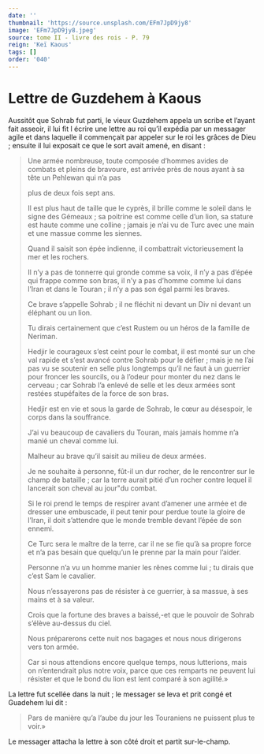 ```yaml
---
date: ''
thumbnail: 'https://source.unsplash.com/EFm7JpD9jy8'
image: 'EFm7JpD9jy8.jpeg'
source: tome II - livre des rois - P. 79
reign: 'Keï Kaous'
tags: []
order: '040'
---
```


# Lettre de Guzdehem à Kaous

Aussitôt que Sohrab fut parti, le vieux Guzdehem appela un scribe et l’ayant fait asseoir, il lui fit l écrire une lettre au roi qu’il expédia par un messager agile et dans laquelle il commençait par appeler sur le roi les grâces de Dieu ; ensuite il lui exposait ce que le sort avait amené, en disant :

> Une armée nombreuse, toute composée d’hommes avides de combats et pleins de bravoure, est arrivée près de nous ayant à sa tête un Pehlewan qui n’a pas
>
> plus de deux fois sept ans.
>
> Il est plus haut de taille que le cyprès, il brille comme le soleil dans le signe des Gémeaux ; sa poitrine est comme celle d’un lion, sa stature est haute comme une colline ; jamais je n’ai vu de Turc avec une main et une massue comme les siennes.
>
> Quand il saisit son épée indienne, il combattrait victorieusement la mer et les rochers.
>
> Il n’y a pas de tonnerre qui gronde comme sa voix, il n’y a pas d’épée qui frappe comme son bras, il n’y a pas d’homme comme lui dans l’Iran et dans le Touran ; il n’y a pas son égal parmi les braves.
>
> Ce brave s’appelle Sohrab ; il ne fléchit ni devant un Div ni devant un éléphant ou un lion.
>
> Tu dirais certainement que c’est Rustem ou un héros de la famille de Neriman.
>
> Hedjir le courageux s’est ceint pour le combat, il est monté sur un che val rapide et s’est avancé contre Sohrab pour le défier ; mais je ne l’ai pas vu se soutenir en selle plus longtemps qu’il ne faut à un guerrier pour froncer les sourcils, ou à l’odeur pour monter du nez dans le cerveau ; car Sohrab l’a enlevé de selle et les deux armées sont restées stupéfaites de la force de son bras.
>
> Hedjir est en vie et sous la garde de Sohrab, le cœur au désespoir, le corps dans la souffrance.
>
> J’ai vu beaucoup de cavaliers du Touran, mais jamais homme n’a manié un cheval comme lui.
>
> Malheur au brave qu’il saisit au milieu de deux armées.
>
> Je ne souhaite à personne, fût-il un dur rocher, de le rencontrer sur le champ de bataille ; car la terre aurait pitié d’un rocher contre lequel il lancerait son cheval au jour"du combat.
>
> Si le roi prend le temps de respirer avant d’amener une armée et de dresser une embuscade, il peut tenir pour perdue toute la gloire de l’Iran, il doit s’attendre que le monde tremble devant l’épée de son ennemi.
>
> Ce Turc sera le maître de la terre, car il ne se fie qu’à sa propre force et n’a pas besain que quelqu’un le prenne par la main pour l’aider.
>
> Personne n’a vu un homme manier les rênes comme lui ; tu dirais que c’est Sam le cavalier.
>
> Nous n’essayerons pas de résister à ce guerrier, à sa massue, à ses mains et à sa valeur.
>
> Crois que la fortune des braves a baissé,-et que le pouvoir de Sohrab s’élève au-dessus du ciel.
>
> Nous préparerons cette nuit nos bagages et nous nous dirigerons vers ton armée.
>
> Car si nous attendions encore quelque temps, nous lutterions, mais on n’entendrait plus notre voix, parce que ces remparts ne peuvent lui résister et que le bond du lion est lent comparé à son agilité.»

La lettre fut scellée dans la nuit ; le messager se leva et prit congé et Guadehem lui dit :

> Pars de manière qu’a l’aube du jour les Touraniens ne puissent plus te voir.»

Le messager attacha la lettre à son côté droit et partit sur-le-champ.
